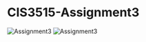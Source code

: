 # CIS3515-Assignment3

![Assignment3](https://user-images.githubusercontent.com/28942562/94177316-5a66e200-fe67-11ea-947a-cb657b05b14f.png)
![Assignment3](https://user-images.githubusercontent.com/28942562/94177399-75395680-fe67-11ea-85e2-3a06390f5d3b.png)

